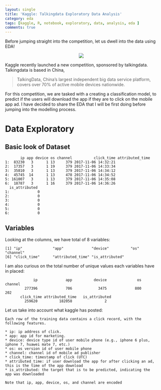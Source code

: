 ```yaml
---
layout: single
title: 'Kaggle: Talkingdata Exploratory Data Analysis'
category: eda
tags: [kaggle, R, notebook, exploratory, data, analysis, eda ]
comments: true
---
```


Before jumping straight into the competition, let us dwell into the data using EDA!

<script src="https://cdn.mathjax.org/mathjax/latest/MathJax.js?config=TeX-AMS-MML_HTMLorMML" type="text/javascript"></script>


<center><img src="https://kaggle2.blob.core.windows.net/competitions/kaggle/5340/logos/front_page.png"></center>


Kaggle recently launched a new competition, sponsored by talkingdata. Talkingdata is based in China, 

> TalkingData, China’s largest independent big data service platform, covers over 70% of active mobile devices nationwide.

For this competition, we are tasked with a creating a classification model, to predict if the users will download the app if they are to click on the mobile app ad. I have decided to share the EDA that I will be first doing before jumping into the modelling process. 

# Data Exploratory 

## Basic look of Dataset 

>
           ip app device os channel          click_time attributed_time
    1:  83230   3      1 13     379 2017-11-06 14:32:21                
    2:  17357   3      1 19     379 2017-11-06 14:33:34                
    3:  35810   3      1 13     379 2017-11-06 14:34:12                
    4:  45745  14      1 13     478 2017-11-06 14:34:52                
    5: 161007   3      1 13     379 2017-11-06 14:35:08                
    6:  18787   3      1 16     379 2017-11-06 14:36:26                
      is_attributed
    1:             0
    2:             0
    3:             0
    4:             0
    5:             0
    6:             0

## Variables

Looking at the columns, we have total of 8 variables: 

>
    [1] "ip"              "app"             "device"          "os"              "channel"        
    [6] "click_time"      "attributed_time" "is_attributed"  


I am also curious on the total number of unique values each variables have in placed: 

> 
                 ip             app          device              os         channel 
             277396             706            3475             800             202 
           click_time attributed_time   is_attributed 
             259620          182058               2 
             
Let us take into account what kaggle has posted:  


```text 
Each row of the training data contains a click record, with the following features.

* ip: ip address of click.
* app: app id for marketing.
* device: device type id of user mobile phone (e.g., iphone 6 plus, iphone 7, huawei mate 7, etc.)
* os: os version id of user mobile phone
* channel: channel id of mobile ad publisher
* click_time: timestamp of click (UTC)
* attributed_time: if user download the app for after clicking an ad, this is the time of the app download
* is_attributed: the target that is to be predicted, indicating the app was downloaded

Note that ip, app, device, os, and channel are encoded
```
